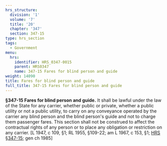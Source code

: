 ```yaml
---
hrs_structure:
  division: '1'
  volume: '7'
  title: '20'
  chapter: '347'
  section: 347-15
type: hrs_section
tags:
  - Government
menu:
  hrs:
    identifier: HRS_0347-0015
    parent: HRS0347
    name: 347-15 Fares for blind person and guide
weight: 14090
title: Fares for blind person and guide
full_title: 347-15 Fares for blind person and guide
---
```

**§347-15 Fares for blind person and guide.** It shall be lawful under the law of the State for any carrier, whether public or private, whether a public utility or not a public utility, to carry on any conveyance operated by the carrier any blind person and the blind person's guide and not to charge them passenger fares. This section shall not be construed to affect the contractual rights of any person or to place any obligation or restriction on any carrier. [L 1947, c 109, §1; RL 1955, §109-22; am L 1967, c 153, §1; [HRS §347-15](/title-20/chapter-347/section-347-15/); gen ch 1985]